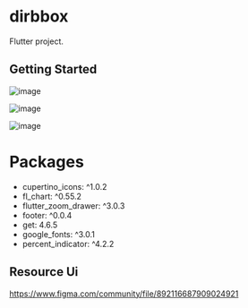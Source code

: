 # dirbbox

Flutter project.

## Getting Started


![image](https://user-images.githubusercontent.com/101172887/196013464-522729a3-93a0-4bc9-b39a-289c24df6673.png)

![image](https://user-images.githubusercontent.com/101172887/196013536-1e031398-f260-4d7b-ba54-b1ed76883e53.png)

![image](https://user-images.githubusercontent.com/101172887/196013538-a796a960-d589-4e49-bab4-6d73876a03cf.png)


# Packages
- cupertino_icons: ^1.0.2
- fl_chart: ^0.55.2
- flutter_zoom_drawer: ^3.0.3
- footer: ^0.0.4
- get: 4.6.5
- google_fonts: ^3.0.1
- percent_indicator: ^4.2.2

## Resource Ui
https://www.figma.com/community/file/892116687909024921
